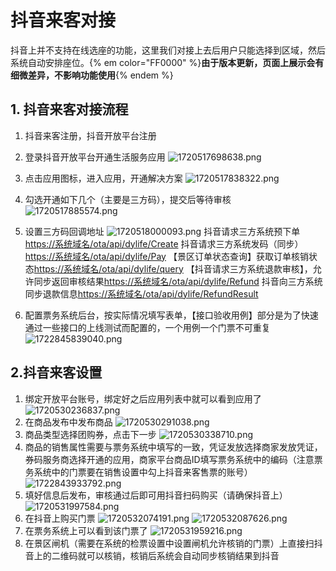 # 抖音来客对接

抖音上并不支持在线选座的功能，这里我们对接上去后用户只能选择到区域，然后系统自动安排座位。{% em color="FF0000" %}**由于版本更新，页面上展示会有细微差异，不影响功能使用**{% endem %}

## 1. 抖音来客对接流程

1. 抖音来客注册，抖音开放平台注册
2. 登录抖音开放平台开通生活服务应用
  ![1720517698638.png](./imgs/1720517698638.png)

3. 点击应用图标，进入应用，开通解决方案
  ![1720517838322.png](./imgs/1720517838322.png)
4. 勾选开通如下几个（主要是三方码），提交后等待审核
  ![1720517885574.png](./imgs/1720517885574.png)
5. 设置三方码回调地址
  ![1720518000093.png](./imgs/1720518000093.png)
抖音请求三方系统预下单 <https://系统域名/ota/api/dylife/Create>
抖音请求三方系统发码（同步）<https://系统域名/ota/api/dylife/Pay>
【景区订单状态查询】获取订单核销状态<https://系统域名/ota/api/dylife/query>
【抖音请求三方系统退款审核】，允许同步返回审核结果<https://系统域名/ota/api/dylife/Refund>
抖音向三方系统同步退款信息<https://系统域名/ota/api/dylife/RefundResult>
6. 配置票务系统后台，按实际情况填写表单，【接口验收用例】部分是为了快速通过一些接口的上线测试而配置的，一个用例一个门票不可重复
![1722845839040.png](./imgs/1722845839040.png)

## 2.抖音来客设置

1. 绑定开放平台账号，绑定好之后应用列表中就可以看到应用了
  ![1720530236837.png](./imgs/1720530236837.png)
2. 在商品发布中发布商品
  ![1720530291038.png](./imgs/1720530291038.png)
3. 商品类型选择团购券，点击下一步
  ![1720530338710.png](./imgs/1720530338710.png)
4. 商品的销售属性需要与票务系统中填写的一致，凭证发放选择商家发放凭证，券码服务商选择开通的应用，商家平台商品ID填写票务系统中的编码（注意票务系统中的门票要在销售设置中勾上抖音来客售票的账号）
![1722843933792.png](./imgs/1722843933792.png)
5. 填好信息后发布，审核通过后即可用抖音扫码购买（请确保抖音上）
  ![1720531997584.png](./imgs/1720531997584.png)
6. 在抖音上购买门票
  ![1720532074191.png](./imgs/1720532074191.png)
  ![1720532087626.png](./imgs/1720532087626.png)
7. 在票务系统上可以看到该门票了
![1720531959216.png](./imgs/1720531959216.png)
8. 在景区闸机（需要在系统的检票设置中设置闸机允许核销的门票）上直接扫抖音上的二维码就可以核销，核销后系统会自动同步核销结果到抖音
